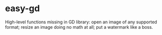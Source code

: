 easy-gd
=======

High-level functions missing in GD library: open an image of any supported format; resize an image doing no math at all; put a watermark like a boss.
